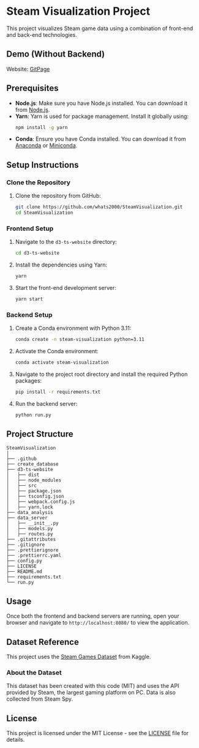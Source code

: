 # Steam Visualization Project

This project visualizes Steam game data using a combination of front-end and back-end technologies. 

## Demo (Without Backend)
Website: [GitPage](https://whats2000.github.io/SteamVisualization/)

## Prerequisites

- **Node.js**: Make sure you have Node.js installed. You can download it from [Node.js](https://nodejs.org/).
- **Yarn**: Yarn is used for package management. Install it globally using:
  ```bash
  npm install -g yarn
  ```
- **Conda**: Ensure you have Conda installed. You can download it from [Anaconda](https://www.anaconda.com/products/distribution) or [Miniconda](https://docs.conda.io/en/latest/miniconda.html).

## Setup Instructions

### Clone the Repository

1. Clone the repository from GitHub:
   ```bash
   git clone https://github.com/whats2000/SteamVisualization.git
   cd SteamVisualization
   ```

### Frontend Setup

1. Navigate to the `d3-ts-website` directory:
   ```bash
   cd d3-ts-website
   ```

2. Install the dependencies using Yarn:
   ```bash
   yarn
   ```

3. Start the front-end development server:
   ```bash
   yarn start
   ```

### Backend Setup

1. Create a Conda environment with Python 3.11:
   ```bash
   conda create -n steam-visualization python=3.11
   ```

2. Activate the Conda environment:
   ```bash
   conda activate steam-visualization
   ```

3. Navigate to the project root directory and install the required Python packages:
   ```bash
   pip install -r requirements.txt
   ```

4. Run the backend server:
   ```bash
   python run.py
   ```

## Project Structure

```
SteamVisualization
│
├── .github
├── create_database
├── d3-ts-website
│   ├── dist
│   ├── node_modules
│   ├── src
│   ├── package.json
│   ├── tsconfig.json
│   ├── webpack.config.js
│   ├── yarn.lock
├── data_analysis
├── data_server
│   ├── __init__.py
│   ├── models.py
│   ├── routes.py
├── .gitattributes
├── .gitignore
├── .prettierignore
├── .prettierrc.yaml
├── config.py
├── LICENSE
├── README.md
├── requirements.txt
└── run.py
```

## Usage

Once both the frontend and backend servers are running, open your browser and navigate to `http://localhost:8080/` to view the application.

## Dataset Reference

This project uses the [Steam Games Dataset](https://www.kaggle.com/datasets/fronkongames/steam-games-dataset) from Kaggle.

### About the Dataset

This dataset has been created with this code (MIT) and uses the API provided by Steam, the largest gaming platform on PC. Data is also collected from Steam Spy.

## License

This project is licensed under the MIT License - see the [LICENSE](LICENSE) file for details.
